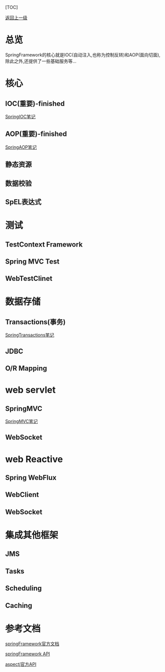 [TOC]

[返回上一级](../index.md)

# 总览

SpringFramework的核心就是IOC(自动注入,也称为控制反转)和AOP(面向切面),除此之外,还提供了一些基础服务等...

# 核心

## IOC(重要)-finished

[SpringIOC笔记](./SpringIOC.md)

## AOP(重要)-finished

[SpringAOP笔记](./SpringAOP.md)

## 静态资源

## 数据校验

## SpEL表达式

# 测试

## TestContext Framework

## Spring MVC Test

## WebTestClinet

# 数据存储

## Transactions(事务)

[SpringTransactions笔记](./SpringTransactions.md)

## JDBC

## O/R Mapping

# web servlet

## SpringMVC

[SpringMVC笔记](./SpringMVC.md)

## WebSocket

# web Reactive

## Spring WebFlux

## WebClient

## WebSocket

# 集成其他框架

## JMS

## Tasks

## Scheduling

## Caching

# 参考文档

[springFramework官方文档](https://docs.spring.io/spring/docs/5.2.0.RELEASE/spring-framework-reference/)

[springFramework API](https://docs.spring.io/spring/docs/5.2.0.RELEASE/javadoc-api/)

[aspectj官方API](https://www.eclipse.org/aspectj/doc/released/runtime-api/index.html)